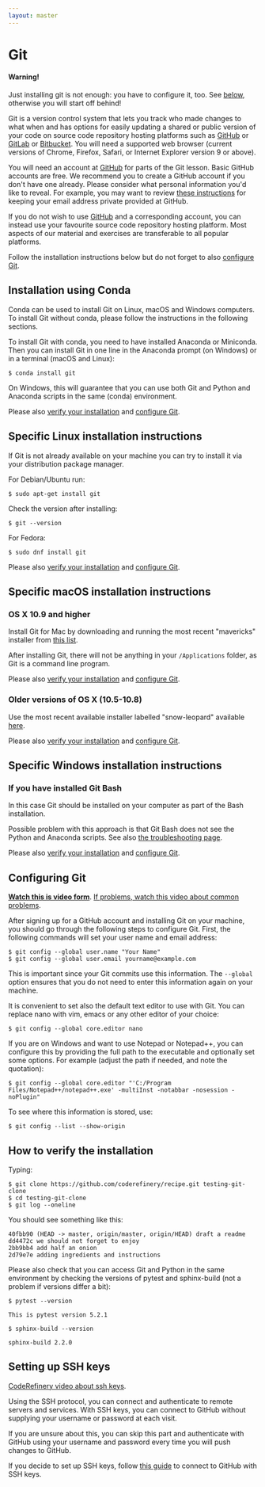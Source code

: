 ```yaml
---
layout: master
---
```


# Git

<div class="alert alert-dismissible alert-danger">
  <h4 class="alert-heading">Warning!</h4>
  <p>
    Just installing git is not enough: you have to configure it, too.
    See <a href="#configuring-git">below</a>,
    otherwise you will start off behind!
  </p>
</div>

Git is a version control system that lets you track who made changes to what
when and has options for easily updating a shared or public version of your
code on source code repository hosting platforms such as
[GitHub](https://github.com) or [GitLab](https://gitlab.com) or
[Bitbucket](https://bitbucket.org/). You will need a supported web browser
(current versions of Chrome, Firefox, Safari, or Internet Explorer version 9 or
above).

You will need an account at [GitHub](https://github.com) for parts of the Git
lesson. Basic GitHub accounts are free. We recommend you to create a GitHub
account if you don't have one already. Please consider what personal
information you'd like to reveal. For example, you may want to review [these
instructions](https://help.github.com/articles/keeping-your-email-address-private/)
for keeping your email address private provided at GitHub.

If you do not wish to use [GitHub](https://github.com) and a corresponding
account, you can instead use your favourite source code repository hosting
platform. Most aspects of our material and exercises are transferable to all
popular platforms.

Follow the installation instructions below but do not forget to also
[configure Git](#configuring-git).


## Installation using Conda

Conda can be used to install Git on Linux, macOS and Windows computers. To install
Git without conda, please follow the instructions in the following sections.

To install Git with conda, you need to have installed Anaconda or Miniconda. 
Then you can install Git in one line in the Anaconda prompt (on Windows) 
or in a terminal (macOS and Linux):

```shell
$ conda install git
```

On Windows, this will guarantee that you can use both Git and Python and Anaconda scripts in the same
(conda) environment.

Please also [verify your installation](#how-to-verify-the-installation)
and [configure Git](#configuring-git).


## Specific Linux installation instructions

If Git is not already available on your machine you can try to install it via
your distribution package manager.

For Debian/Ubuntu run:

```shell
$ sudo apt-get install git
```

Check the version after installing:

```shell
$ git --version
```

For Fedora:

```shell
$ sudo dnf install git
```

Please also [verify your installation](#how-to-verify-the-installation)
and [configure Git](#configuring-git).


## Specific macOS installation instructions

### OS X 10.9 and higher

Install Git for Mac by downloading and running the most recent "mavericks"
installer from
[this list](http://sourceforge.net/projects/git-osx-installer/files/).

After installing Git, there will not be anything in your `/Applications`
folder, as Git is a command line program.

Please also [verify your installation](#how-to-verify-the-installation)
and [configure Git](#configuring-git).


### Older versions of OS X (10.5-10.8)

Use the most recent available installer labelled "snow-leopard" available
[here](http://sourceforge.net/projects/git-osx-installer/files/).

Please also [verify your installation](#how-to-verify-the-installation)
and [configure Git](#configuring-git).


## Specific Windows installation instructions

### If you have installed Git Bash

In this case Git should be installed on your computer as part of the Bash installation.

Possible problem with this approach is that Git Bash does not see
the Python and Anaconda scripts. See also [the troubleshooting page](/installation/troubleshooting/).

Please also [verify your installation](#how-to-verify-the-installation)
and [configure Git](#configuring-git).


## Configuring Git

**[Watch this is video
form](https://www.youtube.com/watch?v=WdDTp8NeHBs&list=PLpLblYHCzJACyKCfHnPwRruOxllNoHsEg)**.
[If problems, watch this video about common problems](https://www.youtube.com/watch?v=B27pUBrWp5w&list=PLpLblYHCzJACyKCfHnPwRruOxllNoHsEg).

After signing up for a GitHub account
and installing Git on your machine,
you should go through the following steps to configure Git.
First, the following commands will set your user name and email address:

```shell
$ git config --global user.name "Your Name"
$ git config --global user.email yourname@example.com
```

This is important since your Git commits use this information.
The `--global` option ensures that you do not need to enter this information again on your machine.

It is convenient to set also the default text editor to use with Git.
You can replace nano with vim, emacs or any other editor of your choice:
```shell
$ git config --global core.editor nano
```

If you are on Windows and want to use Notepad or Notepad++, you can configure this by providing the full path to the 
executable and optionally set some options. For example (adjust the path if needed, and note the quotation):
```shell
$ git config --global core.editor "'C:/Program Files/Notepad++/notepad++.exe' -multiInst -notabbar -nosession -noPlugin"
```

To see where this information is stored, use:
```shell
$ git config --list --show-origin
```


## How to verify the installation

Typing:

```shell
$ git clone https://github.com/coderefinery/recipe.git testing-git-clone
$ cd testing-git-clone
$ git log --oneline
```

You should see something like this:

```shell
40fbb90 (HEAD -> master, origin/master, origin/HEAD) draft a readme
dd4472c we should not forget to enjoy
2bb9bb4 add half an onion
2d79e7e adding ingredients and instructions
```

Please also check that you can access Git and Python in the same environment by
checking the versions of pytest and sphinx-build (not a problem if versions
differ a bit):

```shell
$ pytest --version

This is pytest version 5.2.1

$ sphinx-build --version

sphinx-build 2.2.0
```


## Setting up SSH keys

[CodeRefinery video about ssh keys](https://www.youtube.com/watch?v=XCDg1mtaA5I&list=PLpLblYHCzJACyKCfHnPwRruOxllNoHsEg).

Using the SSH protocol, you can connect and authenticate to remote servers and
services. With SSH keys, you can connect to GitHub without supplying your
username or password at each visit.

If you are unsure about this, you can skip this part and authenticate with GitHub
using your username and password every time you will push changes to GitHub.

If you decide to set up SSH keys, follow [this
guide](https://help.github.com/articles/connecting-to-github-with-ssh/) to
connect to GitHub with SSH keys.
